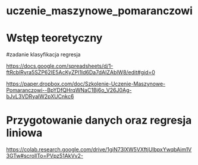 # uczenie_maszynowe_pomaranczowi

# Wstęp teoretyczny

#zadanie klasyfikacja regresja

https://docs.google.com/spreadsheets/d/1-ftRcblRyra5SZP62IE5AcKyZPI1ld6Da7dAIZAblW8/edit#gid=0



https://paper.dropbox.com/doc/Szkolenie-Uczenie-Maszynowe-Pomaranczowi--BpYDfQHrqWNaC1Bj6o_V26J0Ag-bJvL3VDRyalW2pXUCnkc6


# Przygotowanie danych oraz regresja liniowa

https://colab.research.google.com/drive/1giN73lXW5VXftjUlbpxYwqbAim1V3GTw#scrollTo=PVpz51AkVv2-
